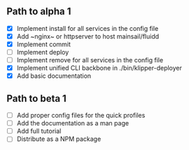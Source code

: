 ## Path to alpha 1

- [x] Implement install for all services in the config file
- [x] Add ~nginx~ or httpserver to host mainsail/fluidd
- [x] Implement commit
- [ ] Implement deploy
- [ ] Implement remove for all services in the config file
- [x] Implement unified CLI backbone in ./bin/klipper-deployer
- [x] Add basic documentation

## Path to beta 1

- [ ] Add proper config files for the quick profiles
- [ ] Add the documentation as a man page
- [ ] Add full tutorial
- [ ] Distribute as a NPM package
